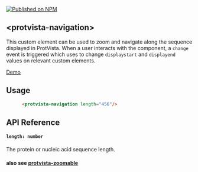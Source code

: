 [![Published on NPM](https://img.shields.io/npm/v/protvista-navigation.svg)](https://www.npmjs.com/package/protvista-navigation)

## &lt;protvista-navigation&gt;

This custom element can be used to zoom and navigate along the sequence displayed in ProtVista. When a user interacts with the component, a `change` event is triggered which <protvista-manager> uses to change `displaystart` and `displayend` values on relevant custom elements.
      
[Demo](https://ebi-webcomponents.github.io/nightingale/#/navigation)

## Usage
```html
      <protvista-navigation length="456"/>
```

## API Reference

#### `length: number`
The protein or nucleic acid sequence length.

#### also see [protvista-zoomable](https://github.com/ebi-webcomponents/nightingale/blob/master/packages/protvista-zoomable/README.md#properties)
